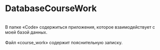 # DatabaseCourseWork
<br>В папке «Code» содержиться приложения, которое взаимодействует с моей базой данных.<br>
<br>Файл «course_work» содержит пояснительную  записку.<br>
